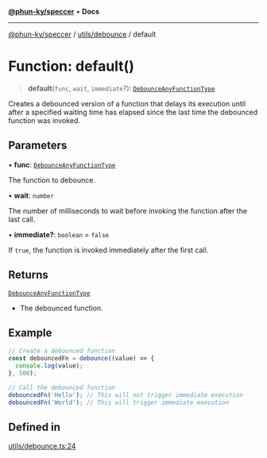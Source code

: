 [**@phun-ky/speccer**](../../../README.md) • **Docs**

***

[@phun-ky/speccer](../../../README.md) / [utils/debounce](../README.md) / default

# Function: default()

> **default**(`func`, `wait`, `immediate`?): [`DebounceAnyFunctionType`](../../../types/debounce/type-aliases/DebounceAnyFunctionType.md)

Creates a debounced version of a function that delays its execution until after a specified waiting time has elapsed since the last time the debounced function was invoked.

## Parameters

• **func**: [`DebounceAnyFunctionType`](../../../types/debounce/type-aliases/DebounceAnyFunctionType.md)

The function to debounce.

• **wait**: `number`

The number of milliseconds to wait before invoking the function after the last call.

• **immediate?**: `boolean` = `false`

If `true`, the function is invoked immediately after the first call.

## Returns

[`DebounceAnyFunctionType`](../../../types/debounce/type-aliases/DebounceAnyFunctionType.md)

- The debounced function.

## Example

```ts
// Create a debounced function
const debouncedFn = debounce((value) => {
  console.log(value);
}, 500);

// Call the debounced function
debouncedFn('Hello'); // This will not trigger immediate execution
debouncedFn('World'); // This will trigger immediate execution
```

## Defined in

[utils/debounce.ts:24](https://github.com/phun-ky/speccer/blob/main/src/utils/debounce.ts#L24)
